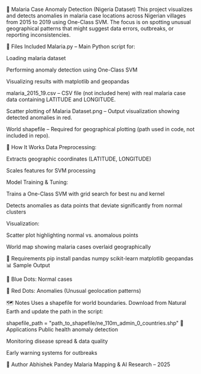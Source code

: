 🦟 Malaria Case Anomaly Detection (Nigeria Dataset)
This project visualizes and detects anomalies in malaria case locations across Nigerian villages from 2015 to 2019 using One-Class SVM. The focus is on spotting unusual geographical patterns that might suggest data errors, outbreaks, or reporting inconsistencies.

📁 Files Included
Malaria.py – Main Python script for:

Loading malaria dataset

Performing anomaly detection using One-Class SVM

Visualizing results with matplotlib and geopandas

malaria_2015_19.csv – CSV file (not included here) with real malaria case data containing LATITUDE and LONGITUDE.

Scatter plotting of Malaria Dataset.png – Output visualization showing detected anomalies in red.

World shapefile – Required for geographical plotting (path used in code, not included in repo).

🚀 How It Works
Data Preprocessing:

Extracts geographic coordinates (LATITUDE, LONGITUDE)

Scales features for SVM processing

Model Training & Tuning:

Trains a One-Class SVM with grid search for best nu and kernel

Detects anomalies as data points that deviate significantly from normal clusters

Visualization:

Scatter plot highlighting normal vs. anomalous points

World map showing malaria cases overlaid geographically

🧪 Requirements
pip install pandas numpy scikit-learn matplotlib geopandas
📊 Sample Output

🔵 Blue Dots: Normal cases

🔴 Red Dots: Anomalies (Unusual geolocation patterns)

🗺 Notes
Uses a shapefile for world boundaries. Download from Natural Earth and update the path in the script:


shapefile_path = "path_to_shapefile/ne_110m_admin_0_countries.shp"
📌 Applications
Public health anomaly detection

Monitoring disease spread & data quality

Early warning systems for outbreaks

👤 Author
Abhishek Pandey
Malaria Mapping & AI Research – 2025


